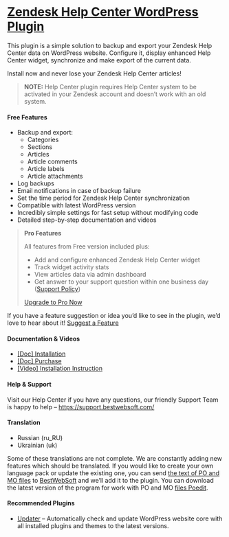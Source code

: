 <a href="https://bestwebsoft.com/products/wordpress/plugins/zendesk-help-center/" target=_blank>Zendesk Help Center WordPress Plugin</a>
========================

<p>This plugin is a simple solution to backup and export your Zendesk Help Center data on WordPress website. Configure it, display enhanced Help Center widget, synchronize and make export of the current data.</p>
<p>Install now and never lose your Zendesk Help Center articles!</p>
<blockquote>
<p><strong>NOTE:</strong> Help Center plugin requires Help Center system to be activated in your Zendesk account and doesn’t work with an old system.</p>
</blockquote>
<p><span class="embed-youtube" style="text-align:center; display: block;"></span></p>
<h4>Free Features</h4>
<ul>
<li>Backup and export:
<ul>
<li>Categories</li>
<li>Sections</li>
<li>Articles</li>
<li>Article comments</li>
<li>Article labels</li>
<li>Article attachments</li>
</ul>
</li>
<li>Log backups</li>
<li>Email notifications in case of backup failure</li>
<li>Set the time period for Zendesk Help Center synchronization</li>
<li>Compatible with latest WordPress version</li>
<li>Incredibly simple settings for fast setup without modifying code</li>
<li>Detailed step-by-step documentation and videos</li>
</ul>
<blockquote>
<p><strong>Pro Features</strong></p>
<p>All features from Free version included plus:</p>
<ul>
<li>Add and configure enhanced Zendesk Help Center widget</li>
<li>Track widget activity stats</li>
<li>View articles data via admin dashboard</li>
<li>Get answer to your support question within one business day (<a href="https://bestwebsoft.com/support-policy/" rel="nofollow">Support Policy</a>)</li>
</ul>
<p><a href="https://bestwebsoft.com/products/wordpress/plugins/zendesk-help-center/?k=bd5514f32d2c5691ebcad50c03ab3139" rel="nofollow">Upgrade to Pro Now</a></p>
</blockquote>
<p>If you have a feature suggestion or idea you&#8217;d like to see in the plugin, we&#8217;d love to hear about it! <a href="https://support.bestwebsoft.com/hc/en-us/requests/new" rel="nofollow">Suggest a Feature</a></p>
<h4>Documentation &amp; Videos</h4>
<ul>
<li><a href="https://bestwebsoft.com/documentation/how-to-install-a-wordpress-product/how-to-install-a-wordpress-plugin/" rel="nofollow">[Doc] Installation</a></li>
<li><a href="https://bestwebsoft.com/documentation/how-to-purchase-a-wordpress-plugin/how-to-purchase-wordpress-plugin-from-bestwebsoft/" rel="nofollow">[Doc] Purchase</a></li>
<li><a href="http://www.youtube.com/watch?v=0QatAvYLxMM" rel="nofollow">[Video] Installation Instruction</a></li>
</ul>
<h4>Help &amp; Support</h4>
<p>Visit our Help Center if you have any questions, our friendly Support Team is happy to help &#8211; <a href="https://support.bestwebsoft.com/" rel="nofollow">https://support.bestwebsoft.com/</a></p>
<h4>Translation</h4>
<ul>
<li>Russian (ru_RU)</li>
<li>Ukrainian (uk)</li>
</ul>
<p>Some of these translations are not complete. We are constantly adding new features which should be translated. If you would like to create your own language pack or update the existing one, you can send <a href="https://codex.wordpress.org/Translating_WordPress" rel="nofollow">the text of PO and MO files</a> to <a href="https://support.bestwebsoft.com/hc/en-us/requests/new" rel="nofollow">BestWebSoft</a> and we&#8217;ll add it to the plugin. You can download the latest version of the program for work with PO and MO <a href="http://www.poedit.net/download.php" rel="nofollow">files Poedit</a>.</p>
<h4>Recommended Plugins</h4>
<ul>
<li><a href="https://bestwebsoft.com/products/wordpress/plugins/updater/?k=2e2068a98f911bf0f112b67557e26f77" rel="nofollow">Updater</a> &#8211; Automatically check and update WordPress website core with all installed plugins and themes to the latest versions.</li>
</ul>
